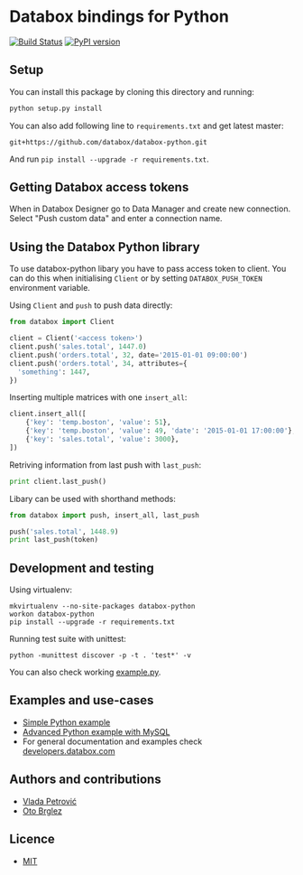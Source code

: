 # Databox bindings for Python

[![Build Status](https://travis-ci.org/databox/databox-python.svg?branch=master)](https://travis-ci.org/databox/databox-python)
[![PyPI version](https://badge.fury.io/py/databox.svg)](https://badge.fury.io/py/databox)

## Setup

You can install this package by cloning this directory and running:

```bash
python setup.py install
```

You can also add following line to `requirements.txt` and get latest master:

````
git+https://github.com/databox/databox-python.git
````

And run `pip install --upgrade -r requirements.txt`.

## Getting Databox access tokens

When in Databox Designer go to Data Manager and create new connection. Select "Push custom data" and enter a connection name.

## Using the Databox Python library

To use databox-python libary you have to pass access token to client. You can do this when initialising `Client` or by setting `DATABOX_PUSH_TOKEN` environment variable.

Using `Client` and `push` to push data directly:

```python
from databox import Client

client = Client('<access token>')
client.push('sales.total', 1447.0)
client.push('orders.total', 32, date='2015-01-01 09:00:00')
client.push('orders.total', 34, attributes={
  'something': 1447,
})

```

Inserting multiple matrices with one `insert_all`:

```python
client.insert_all([
    {'key': 'temp.boston', 'value': 51},
    {'key': 'temp.boston', 'value': 49, 'date': '2015-01-01 17:00:00'},
    {'key': 'sales.total', 'value': 3000},
])
```

Retriving information from last push with `last_push`:
```python
print client.last_push()
```

Libary can be used with shorthand methods:


```python
from databox import push, insert_all, last_push

push('sales.total', 1448.9)
print last_push(token)
```

## Development and testing

Using virtualenv:

    mkvirtualenv --no-site-packages databox-python
    workon databox-python
    pip install --upgrade -r requirements.txt

Running test suite with unittest:

    python -munittest discover -p -t . 'test*' -v

You can also check working [example.py](example.py).

## Examples and use-cases
- [Simple Python example](example.py)
- [Advanced Python example with MySQL](https://github.com/databox/databox-python-sql)
- For general documentation and examples check [developers.databox.com](https://developers.databox.com)

## Authors and contributions

- [Vlada Petrović](https://github.com/VladaPetrovic)
- [Oto Brglez](https://github.com/otobrglez)

## Licence

- [MIT](LICENSE.txt)
